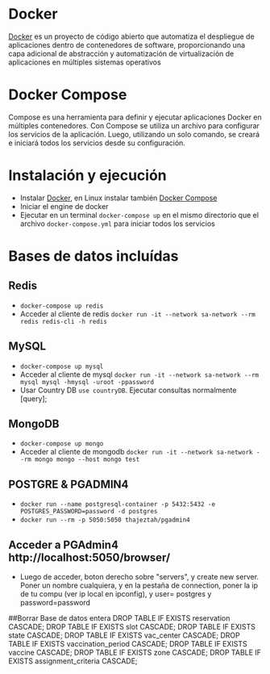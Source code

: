 # Docker

[Docker](<https://es.wikipedia.org/wiki/Docker_(software)>) es un proyecto de código abierto que automatiza el despliegue de aplicaciones dentro de contenedores de software, proporcionando una capa adicional de abstracción y automatización de virtualización de aplicaciones en múltiples sistemas operativos

# Docker Compose

Compose es una herramienta para definir y ejecutar aplicaciones Docker en múltiples contenedores. Con Compose se utiliza un archivo para configurar los servicios de la aplicación. Luego, utilizando un solo comando, se creará e iniciará todos los servicios desde su configuración.

# Instalación y ejecución

- Instalar [Docker](https://docs.docker.com/get-docker/), en Linux instalar también [Docker Compose](https://docs.docker.com/compose/install/)
- Iniciar el engine de docker
- Ejecutar en un terminal `docker-compose up` en el mismo directorio que el archivo `docker-compose.yml` para iniciar todos los servicios

# Bases de datos incluídas

## Redis

- `docker-compose up redis`
- Acceder al cliente de redis `docker run -it --network sa-network --rm redis redis-cli -h redis`

## MySQL

- `docker-compose up mysql`
- Acceder al cliente de mysql `docker run -it --network sa-network --rm mysql mysql -hmysql -uroot -ppassword`
- Usar Country DB `use countryDB`. Ejecutar consultas normalmente [query];

## MongoDB

- `docker-compose up mongo`
- Acceder al cliente de mongodb `docker run -it --network sa-network --rm mongo mongo --host mongo test`

## POSTGRE & PGADMIN4

- `docker run --name postgresql-container -p 5432:5432 -e POSTGRES_PASSWORD=password -d postgres`
- `docker run --rm -p 5050:5050 thajeztah/pgadmin4`

## Acceder a PGAdmin4 http://localhost:5050/browser/

- Luego de acceder, boton derecho sobre "servers", y create new server. Poner un nombre cualquiera, y en la pestaña de connection, poner la ip de tu compu (ver ip local en ipconfig), y user= postgres y password=password

##Borrar Base de datos entera
DROP TABLE IF EXISTS reservation CASCADE;
DROP TABLE IF EXISTS slot CASCADE;
DROP TABLE IF EXISTS state CASCADE;
DROP TABLE IF EXISTS vac_center CASCADE;
DROP TABLE IF EXISTS vaccination_period CASCADE;
DROP TABLE IF EXISTS vaccine CASCADE;
DROP TABLE IF EXISTS zone CASCADE;
DROP TABLE IF EXISTS assignment_criteria CASCADE;

